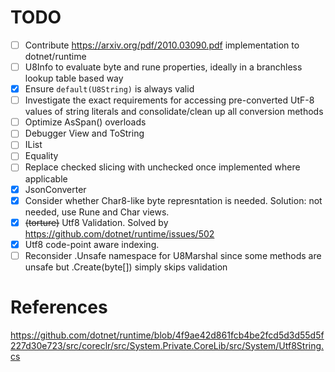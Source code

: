 # TODO
- [ ] Contribute https://arxiv.org/pdf/2010.03090.pdf implementation to dotnet/runtime
- [ ] U8Info to evaluate byte and rune properties, ideally in a branchless lookup table based way
- [x] Ensure `default(U8String)` is always valid
- [ ] Investigate the exact requirements for accessing pre-converted UtF-8 values of string literals and consolidate/clean up all conversion methods
- [ ] Optimize AsSpan() overloads
- [ ] Debugger View and ToString
- [ ] IList<byte>
- [ ] Equality
- [ ] Replace checked slicing with unchecked once implemented where applicable
- [x] JsonConverter
- [x] Consider whether Char8-like byte represntation is needed. Solution: not needed, use Rune and Char views.
- [x] ~~(torture)~~ Utf8 Validation. Solved by https://github.com/dotnet/runtime/issues/502
- [x] Utf8 code-point aware indexing. 
- [ ] Reconsider .Unsafe namespace for U8Marshal since some methods are unsafe but .Create(byte[]) simply skips validation

# References
https://github.com/dotnet/runtime/blob/4f9ae42d861fcb4be2fcd5d3d55d5f227d30e723/src/coreclr/src/System.Private.CoreLib/src/System/Utf8String.cs
